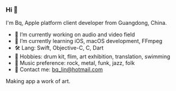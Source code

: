 ### Hi 👋

I'm Bq, Apple platform client developer from Guangdong, China.

- 🔭 I’m currently working on audio and video field
- 🌱 I’m currently learning iOS, macOS development, FFmpeg
- 🛠 Lang: Swift, Objective-C, C, Dart
- 🤘 Hobbies: drum kit, flim, art exhibition, translation, swimming
- 🎵 Music preference: rock, metal, funk, jazz, folk
- 📮 Contact me: bq_lin@hotmail.com

Making app a work of art.
